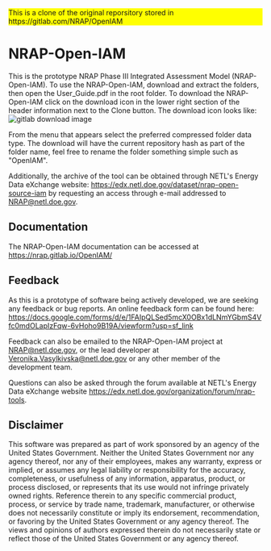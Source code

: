 <div style="background-color: #FFFF00">This is a clone of the original reporsitory stored in https://gitlab.com/NRAP/OpenIAM</div>


NRAP-Open-IAM
=============
This is the prototype NRAP Phase III Integrated Assessment Model (NRAP-Open-IAM).
To use the NRAP-Open-IAM, download and extract the folders, then open
the User_Guide.pdf in the root folder.  To download the NRAP-Open-IAM click on
the download icon in the lower right section of the header information
next to the Clone button.
The download icon looks like: ![gitlab download image](https://gitlab.com/NRAP/OpenIAM/-/wikis/uploads/ec2d7d5cb2b0c45d5b61e69acccfc8cc/download_icon.PNG)

From the menu that appears select the preferred compressed folder
data type. The download will have the current repository hash as part of the
folder name, feel free to rename the folder something simple
such as "OpenIAM".

Additionally, the archive of the tool can be obtained through
NETL's Energy Data eXchange website: https://edx.netl.doe.gov/dataset/nrap-open-source-iam
by requesting an access through e-mail addressed to NRAP@netl.doe.gov.

Documentation
-------------
The NRAP-Open-IAM documentation can be accessed at https://nrap.gitlab.io/OpenIAM/

Feedback
---------
As this is a prototype of software being actively developed, we
are seeking any feedback or bug reports.  An online feedback form
can be found here: https://docs.google.com/forms/d/e/1FAIpQLSed5mcX0OBx1dLNmYGbmS4Vfc0mdOLapIzFqw-6vHoho9B19A/viewform?usp=sf_link

Feedback can also be emailed to the NRAP-Open-IAM project at NRAP@netl.doe.gov, or the lead developer
at Veronika.Vasylkivska@netl.doe.gov or any other
member of the development team.

Questions can also be asked through the forum available at NETL's Energy Data eXchange website
https://edx.netl.doe.gov/organization/forum/nrap-tools.

Disclaimer
-----------
This software was prepared as part of work sponsored by an agency
of the United States Government. Neither the United States Government
nor any agency thereof, nor any of their employees, makes any warranty,
express or implied, or assumes any legal liability or responsibility
for the accuracy, completeness, or usefulness of any information,
apparatus, product, or process disclosed, or represents that its use
would not infringe privately owned rights. Reference therein to any
specific commercial product, process, or service by trade name,
trademark, manufacturer, or otherwise does not necessarily constitute
or imply its endorsement, recommendation, or favoring by the United
States Government or any agency thereof. The views and opinions of
authors expressed therein do not necessarily state or reflect those
of the United States Government or any agency thereof.

